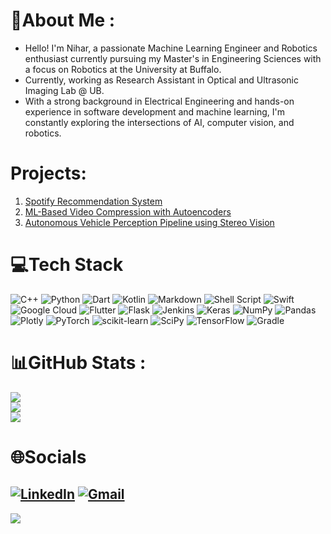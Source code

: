 # 💫About Me :
- Hello! I'm Nihar, a passionate Machine Learning Engineer and Robotics enthusiast currently pursuing my Master's in Engineering Sciences with a focus on Robotics at the University at Buffalo.  
- Currently, working as Research Assistant in Optical and Ultrasonic Imaging Lab @ UB.  
- With a strong background in Electrical Engineering and hands-on experience in software development and machine learning, I'm constantly exploring the intersections of AI, computer vision, and robotics.

# Projects:
1. [Spotify Recommendation System](https://niharp31.github.io/Spotify_Recommender_system/)
2. [ML-Based Video Compression with Autoencoders](https://niharp31.github.io/ML_ViC/)
3. [Autonomous Vehicle Perception Pipeline using Stereo Vision](https://github.com/NiharP31/Autonomous-Vehicle-Perception-Pipeline-using-Stereo-Vision)

# 💻Tech Stack
![C++](https://img.shields.io/badge/c++-%2300599C.svg?style=plastic&logo=c%2B%2B&logoColor=white) ![Python](https://img.shields.io/badge/python-3670A0?style=plastic&logo=python&logoColor=ffdd54) ![Dart](https://img.shields.io/badge/dart-%230175C2.svg?style=plastic&logo=dart&logoColor=white) ![Kotlin](https://img.shields.io/badge/kotlin-%230095D5.svg?style=plastic&logo=kotlin&logoColor=white) ![Markdown](https://img.shields.io/badge/markdown-%23000000.svg?style=plastic&logo=markdown&logoColor=white) ![Shell Script](https://img.shields.io/badge/shell_script-%23121011.svg?style=plastic&logo=gnu-bash&logoColor=white) ![Swift](https://img.shields.io/badge/swift-F54A2A?style=plastic&logo=swift&logoColor=white) ![Google Cloud](https://img.shields.io/badge/Google%20Cloud-%234285F4.svg?style=plastic&logo=google-cloud&logoColor=white) ![Flutter](https://img.shields.io/badge/Flutter-%2302569B.svg?style=plastic&logo=Flutter&logoColor=white) ![Flask](https://img.shields.io/badge/flask-%23000.svg?style=plastic&logo=flask&logoColor=white) ![Jenkins](https://img.shields.io/badge/jenkins-%232C5263.svg?style=plastic&logo=jenkins&logoColor=white) ![Keras](https://img.shields.io/badge/Keras-%23D00000.svg?style=plastic&logo=Keras&logoColor=white) ![NumPy](https://img.shields.io/badge/numpy-%23013243.svg?style=plastic&logo=numpy&logoColor=white) ![Pandas](https://img.shields.io/badge/pandas-%23150458.svg?style=plastic&logo=pandas&logoColor=white) ![Plotly](https://img.shields.io/badge/Plotly-%233F4F75.svg?style=plastic&logo=plotly&logoColor=white) ![PyTorch](https://img.shields.io/badge/PyTorch-%23EE4C2C.svg?style=plastic&logo=PyTorch&logoColor=white) ![scikit-learn](https://img.shields.io/badge/scikit--learn-%23F7931E.svg?style=plastic&logo=scikit-learn&logoColor=white) ![SciPy](https://img.shields.io/badge/SciPy-%230C55A5.svg?style=plastic&logo=scipy&logoColor=%white) ![TensorFlow](https://img.shields.io/badge/TensorFlow-%23FF6F00.svg?style=plastic&logo=TensorFlow&logoColor=white) ![Gradle](https://img.shields.io/badge/Gradle-02303A.svg?style=plastic&logo=Gradle&logoColor=white)
# 📊GitHub Stats :
![](https://github-readme-stats.vercel.app/api?username=NiharP31&theme=nightowl&hide_border=false&include_all_commits=false&count_private=false)<br/>
![](https://github-readme-streak-stats.herokuapp.com/?user=NiharP31&theme=nightowl&hide_border=false)<br/>
![](https://github-readme-stats.vercel.app/api/top-langs/?username=NiharP31&theme=nightowl&hide_border=false&include_all_commits=false&count_private=false&layout=compact)
# 🌐Socials
[![LinkedIn](https://img.shields.io/badge/LinkedIn-%230077B5.svg?logo=linkedin&logoColor=white)](https://linkedin.com/in/nihar-prakash-asare) 
[![Gmail](https://img.shields.io/badge/Gmail-D14836?logo=gmail&logoColor=white)](mailto:niharasare@gmail.com)
---  
[![](https://visitcount.itsvg.in/api?id=NiharP31&icon=0&color=0)](https://visitcount.itsvg.in)
